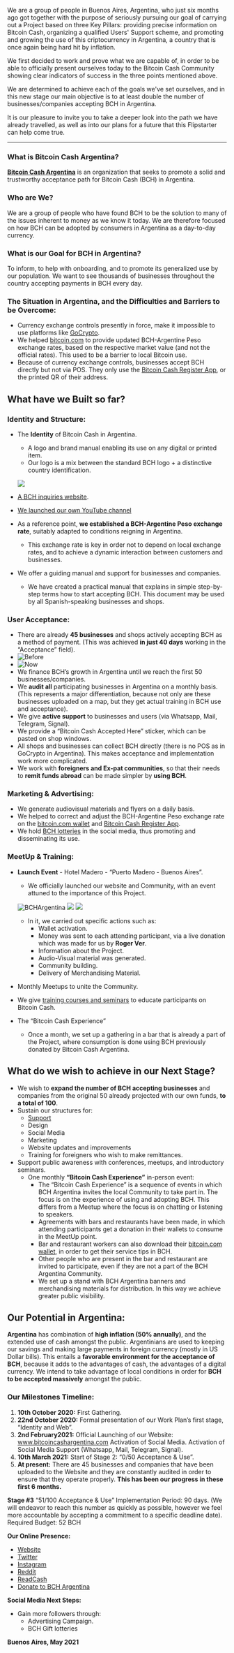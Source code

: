 We are a group of people in Buenos Aires, Argentina, who just six months ago got together with the purpose of seriously pursuing our goal of carrying out a Project based on three Key Pillars: providing precise information on Bitcoin Cash, organizing a qualified Users' Support scheme, and promoting and growing the use of this criptocurrency in Argentina, a country that is once again being hard hit by inflation. 

We first decided to work and prove what we are capable of, in order to be able to officially present ourselves today to the Bitcoin Cash Community showing clear indicators of success in the three points mentioned above.

We are determined to achieve each of the goals we've set ourselves, and in this new stage our main objective is to at least double the number of businesses/companies accepting BCH in Argentina.

It is our pleasure to invite you to take a deeper look into the path we have already travelled, as well as into our plans for a future that this Flipstarter can help come true.


---------------------------------------------------------------------------------------------------------------------------

### What is Bitcoin Cash Argentina?

[**Bitcoin Cash Argentina**](https://bitcoincashargentina.com/) is an organization that seeks to promote a solid and trustworthy acceptance path for Bitcoin Cash (BCH) in Argentina.

### Who are We?
We are a group of people who have found BCH to be the solution to many of the issues inherent to money as we know it today.  We are therefore focused on how BCH can be adopted by consumers in Argentina as a day-to-day currency.

### What is our Goal for BCH in Argentina?
To inform, to help with onboarding, and to promote its generalized use by our population. We want to see thousands of businesses throughout the country accepting payments in BCH every day. 

### The Situation in Argentina, and the Difficulties and Barriers to be Overcome:
- Currency exchange controls presently in force, make it impossible to use platforms like [GoCrypto](https://elly.com/crypto/en/).
- We helped [bitcoin.com](https://www.bitcoin.com/) to provide updated BCH-Argentine Peso exchange rates, based on the respective market value (and not the official rates).  This used to be a barrier to local Bitcoin use.
- Because of currency exchange controls, businesses accept BCH directly but not via POS. They only use the [Bitcoin Cash Register App](https://www.bitcoin.com/bitcoin-cash-register/), or the printed QR of their address.

## What have we Built so far?

 ### Identity and Structure:
- The **Identity** of Bitcoin Cash in Argentina.
    - A logo and brand manual enabling its use on any digital or printed item.
    - Our logo is a mix between the standard BCH logo + a distinctive country identification.

    ![](https://bitcoincashargentina.com/wp-content/uploads/2021/02/icono.png)

- [A BCH inquiries website](https://bitcoincashargentina.com/).
- [We launched our own YouTube channel](https://www.youtube.com/watch?v=J5zP-ubUpXU)
- As a reference point, **we established a BCH-Argentine Peso exchange rate**, suitably adapted to conditions reigning in Argentina.
    - This exchange rate is key in order not to depend on local exchange rates, and to achieve a dynamic interaction between customers and businesses.
- We offer a guiding manual and support for businesses and companies.
    - We have created a practical manual that explains in simple step-by-step terms how to start accepting BCH.  This document may be used by all Spanish-speaking businesses and shops.

### User Acceptance:
- There are already **45 businesses** and shops actively accepting BCH as a method of payment. (This was achieved **in just 40 days** working in the “Acceptance” field).
- ![Before](https://pbs.twimg.com/media/E0_FY_jX0AIWuQ9?format=jpg&name=medium)
- ![Now](https://pbs.twimg.com/media/E0-2irLX0AMchXn?format=jpg&name=medium)
- We finance BCH’s growth in Argentina until we reach the first 50 businesses/companies.
- We **audit all** participating businesses in Argentina on a monthly basis.   (This represents a major differentiation, because not only are these businesses uploaded on a map, but they get actual training in BCH use and acceptance).
- We give **active support** to businesses and users (via Whatsapp, Mail, Telegram, Signal).
- We provide a “Bitcoin Cash Accepted Here” sticker, which can be pasted on shop windows.
- All shops and businesses can collect BCH directly (there is no POS as in GoCrypto in Argentina). This makes acceptance and implementation work more complicated.
- We work with **foreigners and Ex-pat communities**, so that their needs to **remit funds abroad** can be made simpler by **using BCH**.

### Marketing & Advertising:
- We generate audiovisual materials and flyers on a daily basis.
- We helped to correct and adjust the BCH-Argentine Peso exchange rate on the [bitcoin.com wallet](https://wallet.bitcoin.com/) and [Bitcoin Cash Register App](https://www.bitcoin.com/bitcoin-cash-register/).
- We hold [BCH lotteries](https://www.instagram.com/p/CN8fLDbMoC-/) in the social media, thus promoting and disseminating its use.

### MeetUp & Training:
- **Launch Event** - Hotel Madero - “Puerto Madero - Buenos Aires”.
    - We officially launched our website and Community, with an event attuned to the importance of this Project.

    ![BCHArgentina](https://pbs.twimg.com/media/EvlG8kMXUAIkDmt?format=jpg&name=large)
    ![](https://pbs.twimg.com/media/EvqzlYCXMAgH05v?format=jpg&name=large)
    ![](https://pbs.twimg.com/media/EvqzoNnXAAQni_0?format=jpg&name=large)

    - In it, we carried out specific actions such as:
        - Wallet activation.
        - Money was sent to each attending participant, via a live donation which was made for us by **Roger Ver**.
        - Information about the Project.
        - Audio-Visual material was generated.
        - Community building.
        - Delivery of Merchandising Material.
- Monthly Meetups to unite the Community.
- We give [training courses and seminars](https://twitter.com/BCHArgentina/status/1381736450371248132) to educate participants on Bitcoin Cash.
- The “Bitcoin Cash Experience”
    - Once a month, we set up a gathering in a bar that is already a part of the Project, where consumption is done using BCH previously donated by Bitcoin Cash Argentina.

## What do we wish to achieve in our Next Stage?
- We wish to **expand the number of BCH accepting businesses** and companies from the original 50 already projected with our own funds, **to a total of 100**.
- Sustain our structures for:
    - [Support](https://twitter.com/BCHArgentina/status/1374882332046426117)
    - Design
    - Social Media
    - Marketing 
    - Website updates and improvements
    - Training for foreigners who wish to make remittances.
- Support public awareness with conferences, meetups, and introductory seminars.
    - One monthly **“Bitcoin Cash Experience”** in-person event: 
        - The “Bitcoin Cash Experience” is a sequence of events in which BCH Argentina invites the local Community to take part in. The focus is on the experience of using and adopting BCH. This differs from a Meetup where the focus is on chatting or listening to speakers.
        - Agreements with bars and restaurants have been made, in which attending participants get a donation in their wallets to consume in the MeetUp point.
        - Bar and restaurant workers can also download their [bitcoin.com wallet](https://wallet.bitcoin.com/), in order to get their service tips in BCH.
        - Other people who are present in the bar and restaurant are invited to participate, even if they are not a part of the BCH Argentina Community. 
        - We set up a stand with BCH Argentina banners and merchandising materials for distribution. In this way we achieve greater public visibility.

## Our Potential in Argentina:
**Argentina** has combination of **high inflation (50% annually)**, and the extended use of cash amongst the public. Argentinians are used to keeping our savings and making large payments in foreign currency (mostly in US Dollar bills). This entails a **favorable environment for the acceptance of BCH**, because it adds to the advantages of cash, the advantages of a digital currency.  We intend to take advantage of local conditions in order for **BCH to be accepted massively** amongst the public.

### **Our Milestones Timeline:**
1. **10th October 2020:** First Gathering.
2. **22nd October 2020:** Formal presentation of our Work Plan’s first stage, “Identity and Web”.
3. **2nd February2021:** Official Launching of our Website: www.bitcoincashargentina.com
Activation of Social Media.
Activation of Social Media Support (Whatsapp, Mail, Telegram, Signal).
4. **10th March 2021:** Start of Stage 2: “0/50 Acceptance & Use”.
5. **At present:** There are 45 businesses and companies that have been uploaded to the Website and they are constantly audited in order to ensure that they operate properly.
**This has been our progress in these first 6 months.** 

**Stage #3** “51/100 Acceptance & Use”
Implementation Period: 90 days. (We will endeavor to reach this number as quickly as possible, however we feel more accountable by accepting a commitment to a specific deadline date).
Required Budget: 52 BCH

**Our Online Presence:**
- [Website](https://bitcoincashargentina.com/)
- [Twitter](https://twitter.com/BCHArgentina)
- [Instagram](https://www.instagram.com/bitcoincashargentina/)
- [Reddit](https://www.reddit.com/user/BitcoinCashArgentina/)
- [ReadCash](https://read.cash/@BitcoinCashArgentina)
- [Donate to BCH Argentina](https://tipb.ch/BCHArgentina)

**Social Media Next Steps:**
- Gain more followers through:
    - Advertising Campaign.
    - BCH Gift lotteries

**Buenos Aires, May 2021**
